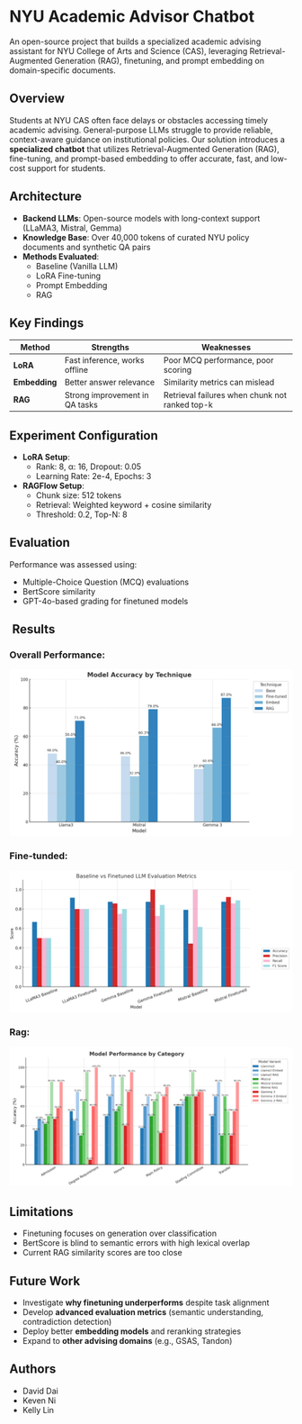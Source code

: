 # NYU Academic Advisor Chatbot

An open-source project that builds a specialized academic advising assistant for NYU College of Arts and Science (CAS), leveraging Retrieval-Augmented Generation (RAG), finetuning, and prompt embedding on domain-specific documents.

## Overview

Students at NYU CAS often face delays or obstacles accessing timely academic advising. General-purpose LLMs struggle to provide reliable, context-aware guidance on institutional policies. Our solution introduces a **specialized chatbot** that utilizes Retrieval-Augmented Generation (RAG), fine-tuning, and prompt-based embedding to offer accurate, fast, and low-cost support for students.

##  Architecture

- **Backend LLMs**: Open-source models with long-context support (LLaMA3, Mistral, Gemma)
- **Knowledge Base**: Over 40,000 tokens of curated NYU policy documents and synthetic QA pairs
- **Methods Evaluated**:
  - Baseline (Vanilla LLM)
  - LoRA Fine-tuning
  - Prompt Embedding  
  - RAG

## Key Findings

| Method       | Strengths                        | Weaknesses                          |
|--------------|----------------------------------|-------------------------------------|
| **LoRA**     | Fast inference, works offline    | Poor MCQ performance, poor scoring  |
| **Embedding**| Better answer relevance          | Similarity metrics can mislead      |
| **RAG**      | Strong improvement in QA tasks   | Retrieval failures when chunk not ranked top-k |


## Experiment Configuration

- **LoRA Setup**:
  - Rank: 8, α: 16, Dropout: 0.05
  - Learning Rate: 2e-4, Epochs: 3
- **RAGFlow Setup**:
  - Chunk size: 512 tokens
  - Retrieval: Weighted keyword + cosine similarity
  - Threshold: 0.2, Top-N: 8

##  Evaluation

Performance was assessed using:
- Multiple-Choice Question (MCQ) evaluations
- BertScore similarity
- GPT-4o-based grading for finetuned models

## ️ Results

### Overall Performance:
![Overall](results/03.png)

### Fine-tunded:
![Fine tune](results/01.png)

### Rag:
![Rag](results/02.png)

##  Limitations

- Finetuning focuses on generation over classification
- BertScore is blind to semantic errors with high lexical overlap
- Current RAG similarity scores are too close

##  Future Work

- Investigate **why finetuning underperforms** despite task alignment
- Develop **advanced evaluation metrics** (semantic understanding, contradiction detection)
- Deploy better **embedding models** and reranking strategies
- Expand to **other advising domains** (e.g., GSAS, Tandon)

##  Authors

- David Dai  
- Keven Ni  
- Kelly Lin  
